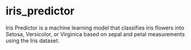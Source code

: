 # iris_predictor
Iris Predictor is a machine learning model that classifies iris flowers into Setosa, Versicolor, or Virginica based on sepal and petal measurements using the Iris dataset.
